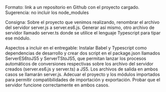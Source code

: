 Formato: link a un repositorio en Github con el proyecto cargado. Sugerencia: no incluir los node_modules

Consigna: Sobre el proyecto que venimos realizando, renombrar el archivo del servidor server.js a server.es6.js. Generar así mismo, otro archivo de servidor llamado server.ts donde se utilice el lenguaje Typescript para tipar ese módulo.

Aspectos a incluir en el entregable: Instalar Babel y Typescript como dependencias de desarrollo y crear dos script en el package.json llamados ServerES6toJS5 y ServerTStoJS5, que permitan lanzar los procesos automáticos de conversiones respectivas sobre los archivo del servidor creados (server.es6.js y server.ts) a JS5. Los archivos de salida en ambos casos se llamarán server.js. Adecuar el proyecto y los módulos importados para permitir compatibilidades de importación y exportación. Probar que el servidor funcione correctamente en ambos casos.
